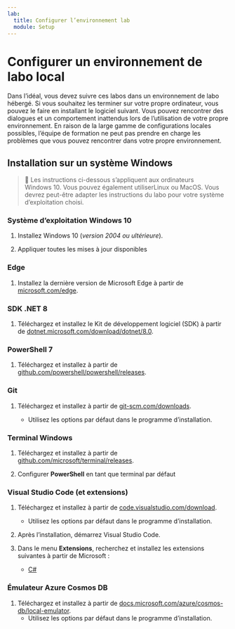 ```yaml
---
lab:
  title: Configurer l’environnement lab
  module: Setup
---
```


# Configurer un environnement de labo local

Dans l’idéal, vous devez suivre ces labos dans un environnement de labo hébergé. Si vous souhaitez les terminer sur votre propre ordinateur, vous pouvez le faire en installant le logiciel suivant. Vous pouvez rencontrer des dialogues et un comportement inattendus lors de l’utilisation de votre propre environnement. En raison de la large gamme de configurations locales possibles, l’équipe de formation ne peut pas prendre en charge les problèmes que vous pouvez rencontrer dans votre propre environnement.

## Installation sur un système Windows

> &#128221; Les instructions ci-dessous s’appliquent aux ordinateurs Windows 10. Vous pouvez également utiliserLinux ou MacOS. Vous devrez peut-être adapter les instructions du labo pour votre système d’exploitation choisi.

### Système d’exploitation Windows 10

1. Installez Windows 10 (*version 2004 ou ultérieure*).

1. Appliquer toutes les mises à jour disponibles

### Edge

1. Installez la dernière version de Microsoft Edge à partir de [microsoft.com/edge].

### SDK .NET 8

1. Téléchargez et installez le Kit de développement logiciel (SDK) à partir de [dotnet.microsoft.com/download/dotnet/8.0](https://dotnet.microsoft.com/en-us/download/dotnet/8.0).

### PowerShell 7

1. Téléchargez et installez à partir de [github.com/powershell/powershell/releases].

### Git

1. Téléchargez et installez à partir de [git-scm.com/downloads].

    - Utilisez les options par défaut dans le programme d’installation.

### Terminal Windows

1. Téléchargez et installez à partir de [github.com/microsoft/terminal/releases].

1. Configurer **PowerShell** en tant que terminal par défaut

### Visual Studio Code (et extensions)

1. Téléchargez et installez à partir de [code.visualstudio.com/download].

    - Utilisez les options par défaut dans le programme d’installation.

1. Après l’installation, démarrez Visual Studio Code.

1. Dans le menu **Extensions**, recherchez et installez les extensions suivantes à partir de Microsoft :

    - [C#][marketplace.visualstudio.com/ms-dotnettools.csharp]

### Émulateur Azure Cosmos DB

1. Téléchargez et installez à partir de [docs.microsoft.com/azure/cosmos-db/local-emulator].
    - Utilisez les options par défaut dans le programme d’installation.

[code.visualstudio.com/download]: https://code.visualstudio.com/download
[docs.microsoft.com/azure/cosmos-db/local-emulator]: https://docs.microsoft.com/azure/cosmos-db/local-emulator#download-the-emulator
[dotnet.microsoft.com/download/dotnet/6.0]: https://dotnet.microsoft.com/download/dotnet/6.0
[git-scm.com/downloads]: https://git-scm.com/downloads
[github.com/microsoft/terminal/releases]: https://github.com/microsoft/terminal/releases/latest
[github.com/powershell/powershell/releases]: https://github.com/powershell/powershell/releases/latest
[marketplace.visualstudio.com/ms-dotnettools.csharp]: https://marketplace.visualstudio.com/items?itemName=ms-dotnettools.csharp
[microsoft.com/edge]: https://microsoft.com/edge
